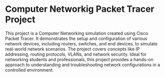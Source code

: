 # Computer Networkig Packet Tracer Project 
This project is a Computer Networking simulation created using Cisco Packet Tracer. It demonstrates the setup and configuration of various network devices, including routers, switches, and end devices, to simulate real-world network scenarios. The project covers concepts like IP addressing, routing protocols, VLANs, and network security. Ideal for networking students and professionals, this project provides a hands-on approach to understanding and troubleshooting network configurations in a controlled environment.

